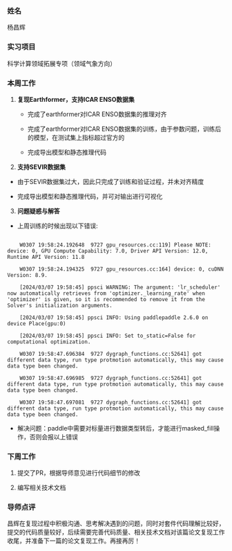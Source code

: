 ### 姓名

杨昌辉

### 实习项目

科学计算领域拓展专项（领域气象方向）

### 本周工作

1. **复现Earthformer，支持ICAR ENSO数据集**
 
	- 完成了earthformer对ICAR ENSO数据集的推理对齐
	
	- 完成了earthformer对ICAR ENSO数据集的训练，由于参数问题，训练后的模型，在测试集上指标超过官方的
	
	- 完成导出模型和静态推理代码


2. **支持SEVIR数据集**

  - 由于SEVIR数据集过大，因此只完成了训练和验证过程，并未对齐精度
  
  - 完成导出模型和静态推理代码，并可对输出进行可视化
  

3. **问题疑惑与解答**
  * 上周训练的时候出现以下错误:
      
```

    W0307 19:58:24.192648  9727 gpu_resources.cc:119] Please NOTE: device: 0, GPU Compute Capability: 7.0, Driver API Version: 12.0, Runtime API Version: 11.8

    W0307 19:58:24.194325  9727 gpu_resources.cc:164] device: 0, cuDNN Version: 8.9.

    [2024/03/07 19:58:45] ppsci WARNING: The argument: 'lr_scheduler' now automatically retrieves from 'optimizer._learning_rate' when 'optimizer' is given, so it is recommended to remove it from the Solver's initialization arguments.

    [2024/03/07 19:58:45] ppsci INFO: Using paddlepaddle 2.6.0 on device Place(gpu:0)

    [2024/03/07 19:58:45] ppsci INFO: Set to_static=False for computational optimization.

    W0307 19:58:47.696384  9727 dygraph_functions.cc:52641] got different data type, run type protmotion automatically, this may cause data type been changed.

    W0307 19:58:47.696985  9727 dygraph_functions.cc:52641] got different data type, run type protmotion automatically, this may cause data type been changed.

    W0307 19:58:47.697081  9727 dygraph_functions.cc:52641] got different data type, run type protmotion automatically, this may cause data type been changed.
```

  - 解决问题：paddle中需要对标量进行数据类型转后，才能进行masked_fill操作，否则会报以上错误
   	
  
### 下周工作

1. 提交了PR，根据导师意见进行代码细节的修改

2. 编写相关技术文档

### 导师点评
昌辉在复现过程中积极沟通、思考解决遇到的问题，同时对套件代码理解比较好，提交的代码质量较好，后续需要完善代码质量、相关技术文档对该篇论文复现工作收尾，并准备下一篇的论文复现工作。再接再厉！
